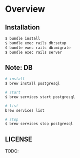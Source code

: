 # Overview

## Installation

```zsh
$ bundle install
$ bundle exec rails db:setup
$ bundle exec rails db:migrate
$ bundle exec rails server
```

## Note: DB

```zsh
# install
$ brew install postgresql

# start
$ brew services start postgresql

# list
brew services list

# stop
$ brew services stop postgresql
```

## LICENSE

TODO:
